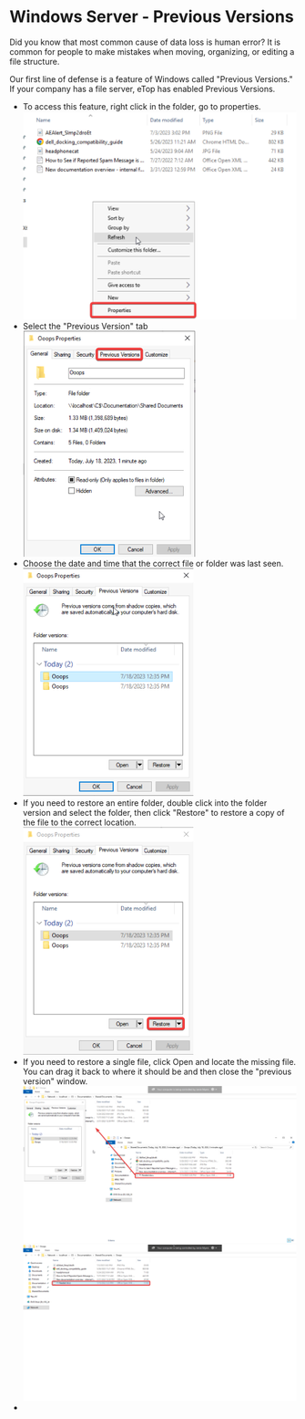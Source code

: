 # Windows Server - Previous Versions

Did you know that most common cause of data loss is human error? It is common for people to make mistakes when moving, organizing, or editing a file structure.&#x20;

Our first line of defense is a feature of Windows called "Previous Versions." If your company has a file server, eTop has enabled Previous Versions.&#x20;

* To access this feature, right click in the folder, go to properties. \
  ![](<../../../.gitbook/assets/image (4) (1).png>)
* Select the "Previous Version" tab\
  ![](<../../../.gitbook/assets/image (2) (1).png>)
* Choose the date and time that the correct file or folder was last seen. \
  ![](<../../../.gitbook/assets/image (14).png>)
* If you need to restore an entire folder, double click into the folder version and select the folder, then click "Restore" to restore a copy of the file to the correct location. \
  ![](<../../../.gitbook/assets/image (18).png>)
* If you need to restore a single file, click Open and locate the missing file. You can drag it back to where it should be and then close the "previous version" window. \
  ![](<../../../.gitbook/assets/image (5) (1).png>)![](<../../../.gitbook/assets/image (3) (1).png>)
*
